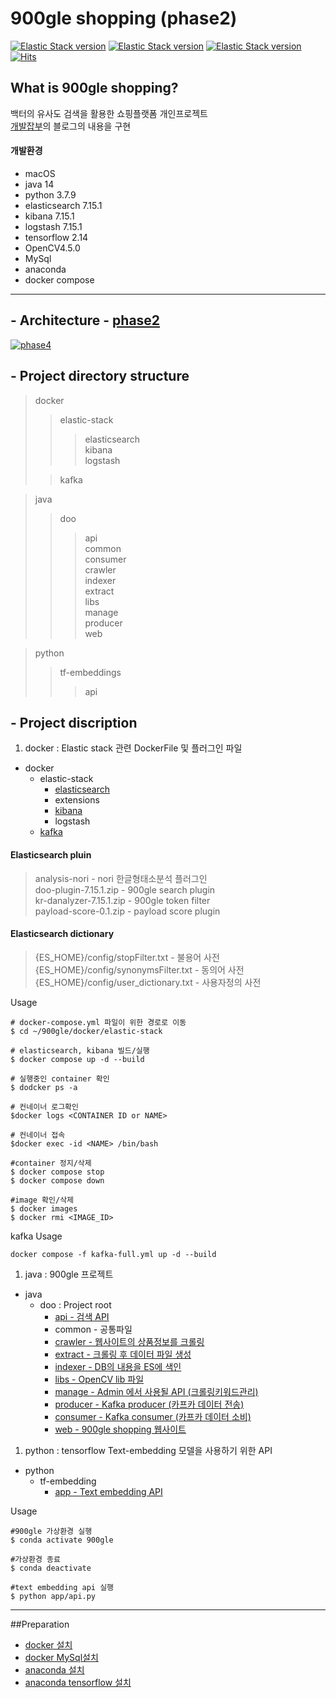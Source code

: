 # 900gle shopping (phase2)
[![Elastic Stack version](https://img.shields.io/badge/Elasticsearch-7.15.1-00bfb3?style=flat&logo=elastic-stack)]()
[![Elastic Stack version](https://img.shields.io/badge/kibana-7.15.1-00bfb3?style=flat&logo=elastic-stack)]()
[![Elastic Stack version](https://img.shields.io/badge/logstash-7.15.1-00bfb3?style=flat&logo=elastic-stack)]()
[![Hits](https://hits.seeyoufarm.com/api/count/incr/badge.svg?url=https%3A%2F%2Fgithub.com%2F900gle%2F900gle&count_bg=%2379C83D&title_bg=%23555555&icon=&icon_color=%23E7E7E7&title=hits&edge_flat=false)](https://hits.seeyoufarm.com)
## What is 900gle shopping?
백터의 유사도 검색을 활용한 쇼핑플랫폼 개인프로젝트  
[개발잡부](https://ldh-6019.tistory.com)의 블로그의 내용을 구현 

#### 개발환경
* macOS
* java 14   
* python 3.7.9   
* elasticsearch 7.15.1  
* kibana 7.15.1  
* logstash 7.15.1  
* tensorflow 2.14
* OpenCV4.5.0
* MySql
* anaconda 
* docker compose 

---

## - Architecture - [phase2](https://ldh-6019.tistory.com/132?category=1046444)
[![phase4](https://img1.daumcdn.net/thumb/R1280x0/?scode=mtistory2&fname=https%3A%2F%2Fblog.kakaocdn.net%2Fdn%2FoQCBK%2FbtsdgT1lXhO%2FX911wCdT0y5JLKx9EQgiQk%2Fimg.png)](https://ldh-6019.tistory.com/132?category=1046444)

## - Project directory structure

> docker
> > elastic-stack 
>>> elasticsearch  
>kibana   
>logstash  
>
> > kafka

> java
> > doo
> > >api  
common  
consumer  
crawler  
indexer  
extract  
libs  
manage   
producer  
web
>


> python
> >tf-embeddings
>>>api  


## - Project discription

1. docker : Elastic stack 관련 DockerFile 및 플러그인 파일 
* docker
    * elastic-stack
        * [elasticsearch](https://ldh-6019.tistory.com/category/ElasticStack/Elasticsearch)
        * extensions
        * [kibana](https://ldh-6019.tistory.com/category/ElasticStack/Kibana)
        * logstash
    * [kafka](https://ldh-6019.tistory.com/category/Kafka)

#### Elasticsearch pluin
>analysis-nori - nori 한글형태소분석 플러그인   
doo-plugin-7.15.1.zip - 900gle search plugin   
kr-danalyzer-7.15.1.zip - 900gle token filter    
payload-score-0.1.zip - payload score plugin 
#### Elasticsearch dictionary
>{ES_HOME}/config/stopFilter.txt - 불용어 사전  
{ES_HOME}/config/synonymsFilter.txt - 동의어 사전  
{ES_HOME}/config/user_dictionary.txt - 사용자정의 사전


 Usage     
 ```
# docker-compose.yml 파일이 위한 경로로 이동 
$ cd ~/900gle/docker/elastic-stack    

# elasticsearch, kibana 빌드/실행   
$ docker compose up -d --build

# 실행중인 container 확인
$ dodcker ps -a
 
# 컨네이너 로그확인    
$docker logs <CONTAINER ID or NAME>

# 컨네이너 접속
$docker exec -id <NAME> /bin/bash

#container 정지/삭제  
$ docker compose stop
$ docker compose down

#image 확인/삭제
$ docker images
$ docker rmi <IMAGE_ID>
``` 

kafka Usage
```shell
docker compose -f kafka-full.yml up -d --build
```


1. java : 900gle 프로젝트  
* java
    * doo : Project root        
        * [api - 검색 API](https://ldh-6019.tistory.com/category/900gle%20shopping/api) 
        * common - 공통파일        
        * [crawler - 웹사이트의 상품정보를 크롤링](https://ldh-6019.tistory.com/category/900gle%20shopping/crawler)    
        * [extract - 크롤링 후 데이터 파일 생성](https://ldh-6019.tistory.com/category/900gle%20shopping/extract)
        * [indexer - DB의 내용을 ES에 색인](https://ldh-6019.tistory.com/category/900gle%20shopping/indexer) 
        * [libs - OpenCV lib 파일](https://ldh-6019.tistory.com/category/OpneCV)
        * [manage - Admin 에서 사용될 API (크롤링키워드관리)](https://ldh-6019.tistory.com/category/900gle%20shopping/manage)
        * [producer - Kafka producer (카프카 데이터 전송)](https://ldh-6019.tistory.com/category/900gle%20shopping/producer)
        * [consumer - Kafka consumer (카프카 데이터 소비)](https://ldh-6019.tistory.com/category/900gle%20shopping/consumer)
        * [web - 900gle shopping 웹사이트](https://ldh-6019.tistory.com/category/900gle%20shopping/web)
     
 
 1. python : tensorflow Text-embedding 모델을 사용하기 위한 API 
 * python
     * tf-embedding
        * [app - Text embedding API](https://ldh-6019.tistory.com/185?category=1043090)
        
Usage     
```
#900gle 가상환경 실행
$ conda activate 900gle

#가상환경 종료
$ conda deactivate 

#text embedding api 실행
$ python app/api.py
 ``` 
       
 ---
##Preparation
* [docker 설치](https://ldh-6019.tistory.com/10)
* [docker MySql설치](https://ldh-6019.tistory.com/11)
* [anaconda 설치](https://ldh-6019.tistory.com/117)
* [anaconda tensorflow 설치](https://ldh-6019.tistory.com/118?category=1043090)
